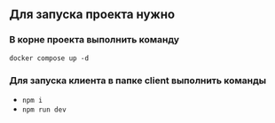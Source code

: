 ## Для запуска проекта нужно
### В корне проекта выполнить команду
``docker compose up -d``

### Для запуска клиента в папке client выполнить команды
* ``npm i``
* ``npm run dev``